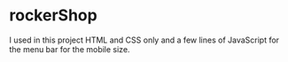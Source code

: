 # rockerShop
I used in this project HTML and CSS only and a few lines of JavaScript for the menu bar for the mobile size.
